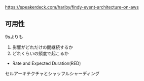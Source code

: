 https://speakerdeck.com/hariby/findy-event-architecture-on-aws

## 可用性
9sよりも
 1. 影響がどれだけの間継続するか
 2. どれくらいの頻度で起こるか
 - Rate and Expected Duration(RED)

セルアーキテクチャとシャッフルシャーディング


